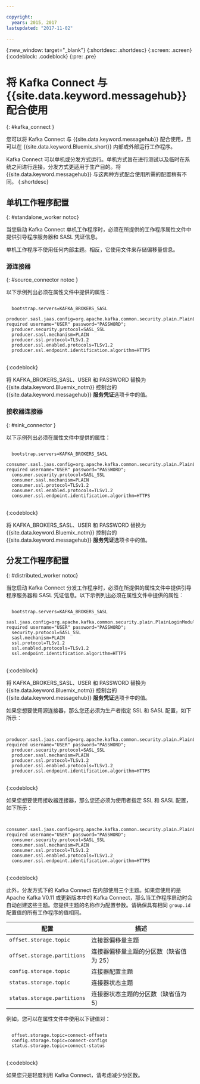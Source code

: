 ```yaml
---

copyright:
  years: 2015, 2017
lastupdated: "2017-11-02"

---
```


{:new_window: target="_blank"}
{:shortdesc: .shortdesc}
{:screen: .screen}
{:codeblock: .codeblock}
{:pre: .pre}

# 将 Kafka Connect 与 {{site.data.keyword.messagehub}} 配合使用
{: #kafka_connect }

您可以将 Kafka Connect 与 {{site.data.keyword.messagehub}} 配合使用，且可以在 {{site.data.keyword.Bluemix_short}} 内部或外部运行工作程序。

Kafka Connect 可以单机或分发方式运行。单机方式旨在进行测试以及临时在系统之间进行连接。分发方式更适用于生产目的。将 {{site.data.keyword.messagehub}} 与这两种方式配合使用所需的配置稍有不同。
{:shortdesc}

## 单机工作程序配置
{: #standalone_worker notoc}

当您启动 Kafka Connect 单机工作程序时，必须在所提供的工作程序属性文件中提供引导程序服务器和 SASL 凭证信息。

单机工作程序不使用任何内部主题。相反，它使用文件来存储偏移量信息。

### 源连接器
{: #source_connector notoc }

以下示例列出必须在属性文件中提供的属性：

<pre>
<code>
  bootstrap.servers=KAFKA_BROKERS_SASL
  producer.sasl.jaas.config=org.apache.kafka.common.security.plain.PlainLoginModule required username="USER" password="PASSWORD";
  producer.security.protocol=SASL_SSL
  producer.sasl.mechanism=PLAIN
  producer.ssl.protocol=TLSv1.2
  producer.ssl.enabled.protocols=TLSv1.2
  producer.ssl.endpoint.identification.algorithm=HTTPS
</code>
</pre>
{:codeblock}

将 KAFKA_BROKERS_SASL、USER 和 PASSWORD 替换为 {{site.data.keyword.Bluemix_notm}} 控制台的 {{site.data.keyword.messagehub}} **服务凭证**选项卡中的值。


### 接收器连接器
{: #sink_connector }

以下示例列出必须在属性文件中提供的属性：

<pre>
<code>
  bootstrap.servers=KAFKA_BROKERS_SASL
  consumer.sasl.jaas.config=org.apache.kafka.common.security.plain.PlainLoginModule required username="USER" password="PASSWORD";
  consumer.security.protocol=SASL_SSL
  consumer.sasl.mechanism=PLAIN
  consumer.ssl.protocol=TLSv1.2
  consumer.ssl.enabled.protocols=TLSv1.2
  consumer.ssl.endpoint.identification.algorithm=HTTPS
</code>
</pre>
{:codeblock}

将 KAFKA_BROKERS_SASL、USER 和 PASSWORD 替换为 {{site.data.keyword.Bluemix_notm}} 控制台的 {{site.data.keyword.messagehub}} **服务凭证**选项卡中的值。


## 分发工作程序配置
{: #distributed_worker notoc}

当您启动 Kafka Connect 分发工作程序时，必须在所提供的属性文件中提供引导程序服务器和 SASL 凭证信息。以下示例列出必须在属性文件中提供的属性：

<pre>
<code>
  bootstrap.servers=KAFKA_BROKERS_SASL
  sasl.jaas.config=org.apache.kafka.common.security.plain.PlainLoginModule required username="USER" password="PASSWORD";
  security.protocol=SASL_SSL
  sasl.mechanism=PLAIN
  ssl.protocol=TLSv1.2
  ssl.enabled.protocols=TLSv1.2
  ssl.endpoint.identification.algorithm=HTTPS
</code>
</pre>
{:codeblock}

将 KAFKA_BROKERS_SASL、USER 和 PASSWORD 替换为 {{site.data.keyword.Bluemix_notm}} 控制台的 {{site.data.keyword.messagehub}} **服务凭证**选项卡中的值。


如果您想要使用源连接器，那么您还必须为生产者指定 SSL 和 SASL 配置，如下所示：

<pre>
<code>
  producer.sasl.jaas.config=org.apache.kafka.common.security.plain.PlainLoginModule required username="USER" password="PASSWORD";
  producer.security.protocol=SASL_SSL
  producer.sasl.mechanism=PLAIN
  producer.ssl.protocol=TLSv1.2
  producer.ssl.enabled.protocols=TLSv1.2
  producer.ssl.endpoint.identification.algorithm=HTTPS
</code>
</pre>
{:codeblock}

如果您想要使用接收器连接器，那么您还必须为使用者指定 SSL 和 SASL 配置，如下所示：

<pre>
<code>
  consumer.sasl.jaas.config=org.apache.kafka.common.security.plain.PlainLoginModule required username="USER" password="PASSWORD";
  consumer.security.protocol=SASL_SSL
  consumer.sasl.mechanism=PLAIN
  consumer.ssl.protocol=TLSv1.2
  consumer.ssl.enabled.protocols=TLSv1.2
  consumer.ssl.endpoint.identification.algorithm=HTTPS
</code>
</pre>
{:codeblock}

此外，分发方式下的 Kafka Connect 在内部使用三个主题。如果您使用的是 Apache Kafka V0.11 或更新版本中的 Kafka Connect，那么当工作程序启动时会自动创建这些主题。您提供主题的名称作为配置参数。请确保具有相同 `group.id` 配置值的所有工作程序的值相同。

| 配置               | 描述                                                         |
| --------------------------- | ------------------------------------------------------------------- |
| `offset.storage.topic`      | 连接器偏移量主题                                             |
| `offset.storage.partitions` | 连接器偏移量主题的分区数（缺省值为 25）|
| `config.storage.topic`      | 连接器配置主题                                       |
| `status.storage.topic`      | 连接器状态主题                                              |
| `status.storage.partitions` | 连接器状态主题的分区数（缺省值为 5）|

例如，您可以在属性文件中使用以下键值对：

<pre>
<code>
  offset.storage.topic=connect-offsets
  config.storage.topic=connect-configs
  status.storage.topic=connect-status
</code>
</pre>
{:codeblock}

如果您只是轻度利用 Kafka Connect，请考虑减少分区数。



